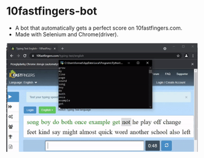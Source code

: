 # 10fastfingers-bot
* A bot that automatically gets a perfect score on 10fastfingers.com.
* Made with Selenium and Chrome(driver).

![](writer-gif.gif)
